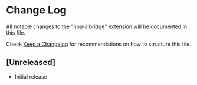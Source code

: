 # Change Log

All notable changes to the "hou-aibridge" extension will be documented in this file.

Check [Keep a Changelog](http://keepachangelog.com/) for recommendations on how to structure this file.

## [Unreleased]

- Initial release